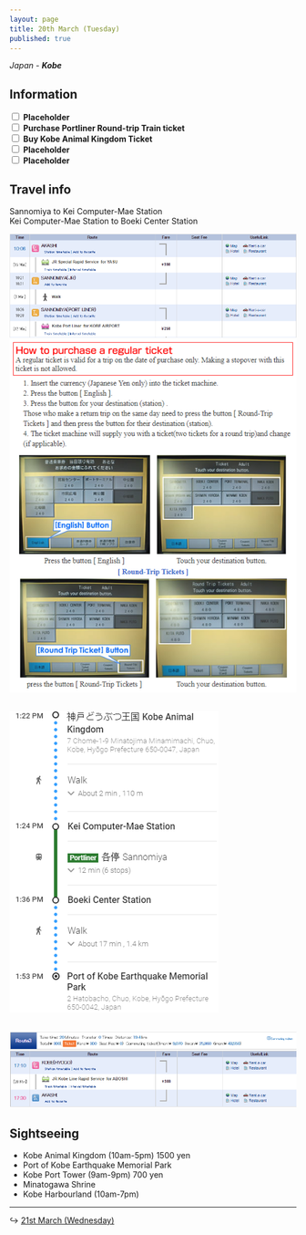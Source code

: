 ```yaml
---
layout: page
title: 20th March (Tuesday)
published: true
---
```


*Japan - **Kobe***

## Information

<div><input class="box" type="checkbox" name="201" /><label type="text" class="strikethrough"> <b>Placeholder</b></label><br /><input class="box" type="checkbox" name="202" /><label type="text" class="strikethrough"> <b>Purchase Portliner Round-trip Train ticket</b></label><br /><input class="box" type="checkbox" name="203" /><label type="text" class="strikethrough"> <b>Buy Kobe Animal Kingdom Ticket</b></label><br /><input class="box" type="checkbox" name="204" /><label type="text" class="strikethrough"> <b>Placeholder</b></label><br /><input class="box" type="checkbox" name="205" /><label type="text" class="strikethrough"> <b>Placeholder</b></label></div>

## Travel info

Sannomiya to Kei Computer-Mae Station<br>Kei Computer-Mae Station to Boeki Center Station

![](/uploads/versions/akashieanimalking---x----879-317x---.PNG)![](/uploads/versions/kobeportliner---x----570-701x---.PNG)

## ![](/uploads/versions/animalkingtokobe---x----367-529x---.PNG)

## ![](/uploads/versions/kobetoakashi---x----879-229x---.PNG)

## Sightseeing

* Kobe Animal Kingdom (10am-5pm) 1500 yen
* Port of Kobe Earthquake Memorial Park
* Kobe Port Tower (9am-9pm) 700 yen
* Minatogawa Shrine
* Kobe Harbourland (10am-7pm)

---

↪ [21st March (Wednesday)](/days/week2/21mar)